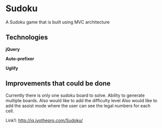 Sudoku
===============
A Sudoku game that is built using MVC architecture

Technologies
---

**jQuery**  

**Auto-prefixer** 

**Uglify**

Improvements that could be done
---
Currently there is only one sudoku board to solve. Ability to generate multiple boards.
Also would like to add the difficulty level
Also would like to add the assist mode where the user can see the legal numbers for each cell.


Link1: http://iq.jyothepro.com/Sudoku/
